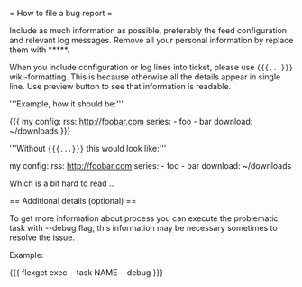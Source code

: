 = How to file a bug report =

Include as much information as possible, preferably the feed configuration and relevant log messages. Remove all your personal information by replace them with *****.

When you include configuration or log lines into ticket, please use `{{{...}}}` wiki-formatting. This is because otherwise all the details appear in single line. Use preview button to see that information is readable.

'''Example, how it should be:'''

{{{
my config:
  rss: http://foobar.com
  series:
    - foo
    - bar
  download: ~/downloads
}}}

'''Without `{{{...}}}` this would look like:'''

my config:
  rss: http://foobar.com
  series:
    - foo
    - bar
  download: ~/downloads

Which is a bit hard to read ..

== Additional details (optional) ==

To get more information about process you can execute the problematic task with --debug flag, this information may be necessary sometimes to resolve the issue.

Example:

{{{
flexget exec --task NAME --debug
}}}
